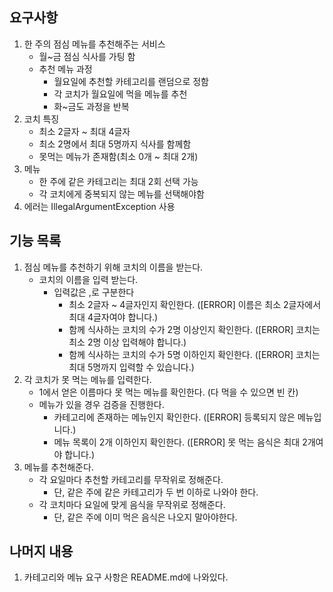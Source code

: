 ## 요구사항
1. 한 주의 점심 메뉴를 추천해주는 서비스
   - 월~금 점심 식사를 가팅 함
   - 추천 메뉴 과정
     - 월요일에 추천할 카테고리를 랜덤으로 정함
     - 각 코치가 월요일에 먹을 메뉴를 추천
     - 화~금도 과정을 반복
2. 코치 특징
   - 최소 2글자 ~ 최대 4글자
   - 최소 2명에서 최대 5명까지 식사를 함께함
   - 못먹는 메뉴가 존재함(최소 0개 ~ 최대 2개)
3. 메뉴
   - 한 주에 같은 카테고리는 최대 2회 선택 가능
   - 각 코치에게 중복되지 않는 메뉴를 선택해야함
4. 에러는 IllegalArgumentException 사용

## 기능 목록
1. 점심 메뉴를 추천하기 위해 코치의 이름을 받는다.
   - 코치의 이름을 입력 받는다.
     - 입력값은 ,로 구분한다
       - 최소 2글자 ~ 4글자인지 확인한다. ([ERROR] 이름은 최소 2글자에서 최대 4글자여야 합니다.)
       - 함께 식사하는 코치의 수가 2명 이상인지 확인한다. ([ERROR] 코치는 최소 2명 이상 입력해야 합니다.)
       - 함께 식사하는 코치의 수가 5명 이하인지 확인한다. ([ERROR] 코치는 최대 5명까지 입력할 수 있습니다.)
2. 각 코치가 못 먹는 메뉴를 입력한다.
   - 1에서 얻은 이름마다 못 먹는 메뉴를 확인한다. (다 먹을 수 있으면 빈 칸)
   - 메뉴가 있을 경우 검증을 진행한다.
     - 카테고리에 존재하는 메뉴인지 확인한다. ([ERROR] 등록되지 않은 메뉴입니다.)
     - 메뉴 목록이 2개 이하인지 확인한다. ([ERROR] 못 먹는 음식은 최대 2개여야 합니다.)
3. 메뉴를 추천해준다.
   - 각 요일마다 추천할 카테고리를 무작위로 정해준다.
     - 단, 같은 주에 같은 카테고리가 두 번 이하로 나와야 한다.
   - 각 코치마다 요일에 맞게 음식을 무작위로 정해준다.
     - 단, 같은 주에 이미 먹은 음식은 나오지 말아야한다.

## 나머지 내용
1. 카테고리와 메뉴 요구 사항은 README.md에 나와있다.